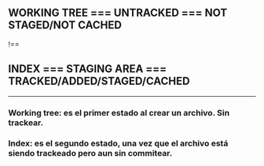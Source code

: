 ## WORKING TREE === UNTRACKED === NOT STAGED/NOT CACHED

!==

## INDEX === STAGING AREA === TRACKED/ADDED/STAGED/CACHED

---


### Working tree: es el primer estado al crear un archivo. Sin trackear. 

### Index: es el segundo estado, una vez que el archivo está siendo trackeado pero aun sin commitear.

